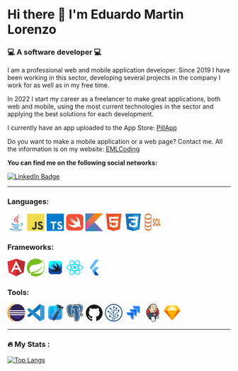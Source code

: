 # Hi there 👋 I'm Eduardo Martin Lorenzo
### :computer: A software developer :computer:

I am a professional web and mobile application developer. Since 2019 I have been working in this sector, developing several projects in the company I work for as well as in my free time.

In 2022 I start my career as a freelancer to make great applications, both web and mobile, using the most current technologies in the sector and applying the best solutions for each development.

I currently have an app uploaded to the App Store: <a href="https://apps.apple.com/es/app/pillapp/id1635980274">PillApp</a>

Do you want to make a mobile application or a web page? Contact me. All the information is on my website: <a href="https://emlcoding.com">EMLCoding</a>

**You can find me on the following social networks:**
<div id="socialNetworks">
  <a href="https://www.linkedin.com/in/eduardo-mart%C3%ADn-lorenzo-9a83b1b2">
      <img src="https://img.shields.io/badge/LinkedIn-blue?style=for-the-badge&logo=linkedin&logoColor=white" alt="LinkedIn Badge"/>
  </a>
</div>

---

### Languages:
<div id="languages">
  <img src="https://github.com/EMLCoding/EMLCoding/blob/main/java.svg" title="Java" width="40" height="40"/>
  <img src="https://github.com/EMLCoding/EMLCoding/blob/main/javascript.svg" title="Javascript" width="40" height="40"/>
  <img src="https://github.com/EMLCoding/EMLCoding/blob/main/typescript.svg" title="Typescript" width="40" height="40"/>
  <img src="https://github.com/EMLCoding/EMLCoding/blob/main/swift-original.svg" title="Swift" width="40" height="40"/>
  <img src="https://github.com/EMLCoding/EMLCoding/blob/main/kotlin.svg" title="Kotlin" width="40" height="40"/>
  <img src="https://github.com/EMLCoding/EMLCoding/blob/main/html5.svg" title="HTML5" width="40" height="40"/>
  <img src="https://github.com/EMLCoding/EMLCoding/blob/main/css3.svg" title="CSS3" width="40" height="40"/>
  <img src="https://github.com/EMLCoding/EMLCoding/blob/main/sql.png" title="SQL" width="40" height="40"/>
</div>

### Frameworks:
<div id="frameworks">
  <img src="https://github.com/EMLCoding/EMLCoding/blob/main/angular.png" title="Angular" width="40" height="40"/>
  <img src="https://github.com/EMLCoding/EMLCoding/blob/main/spring.svg" title="Spring" width="40" height="40"/>
  <img src="https://github.com/EMLCoding/EMLCoding/blob/main/swiftUI.svg" title="SwiftUI" width="40" height="40"/>
  <img src="https://github.com/EMLCoding/EMLCoding/blob/main/reactNative.webp" title="React Native" width="40" height="40"/>
  <img src="https://github.com/EMLCoding/EMLCoding/blob/main/Flutter.png" title="Flutter" width="40" height="40"/>
</div>

### Tools:
<div id="tools">
  <img src="https://github.com/EMLCoding/EMLCoding/blob/main/eclipse.png" title="Eclipse" width="40" height="40"/>
  <img src="https://github.com/EMLCoding/EMLCoding/blob/main/vscode.svg" title="VisualCode" width="40" height="40"/>
  <img src="https://github.com/EMLCoding/EMLCoding/blob/main/xcode.svg" title="Xcode" width="40" height="40"/>
  <img src="https://github.com/EMLCoding/EMLCoding/blob/main/postgresql.svg" title="PostgreSQL" width="40" height="40"/>
  <img src="https://github.com/EMLCoding/EMLCoding/blob/main/github.svg" title="GitHub" width="40" height="40"/>
  <img src="https://github.com/EMLCoding/EMLCoding/blob/main/sourcetree.svg" title="Sourcetree" width="40" height="40"/>
  <img src="https://github.com/EMLCoding/EMLCoding/blob/main/jira.svg" title="Jira" width="40" height="40"/>
  <img src="https://github.com/EMLCoding/EMLCoding/blob/main/jenkins.svg" title="Jenkins" width="40" height="40"/>
  <img src="https://github.com/EMLCoding/EMLCoding/blob/main/sketch.svg" title="Sketch" width="40" height="40"/>
</div>

---

### :fire: My Stats :
[![Top Langs](https://github-readme-stats.vercel.app/api/top-langs/?username=EMLCoding&layout=compact&theme=vision-friendly-dark)](https://github.com/anuraghazra/github-readme-stats)
